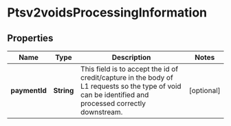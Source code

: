 
# Ptsv2voidsProcessingInformation

## Properties
Name | Type | Description | Notes
------------ | ------------- | ------------- | -------------
**paymentId** | **String** | This field is to accept the id of credit/capture in the body of L1 requests so the type of void can be identified and processed correctly downstream. |  [optional]



